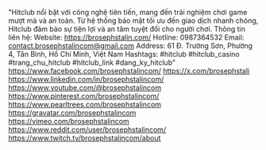 "Hitclub nổi bật với công nghệ tiên tiến, mang đến trải nghiệm chơi game mượt mà và an toàn. Từ hệ thống bảo mật tối ưu đến giao dịch nhanh chóng, Hitclub đảm bảo sự tiện lợi và an tâm tuyệt đối cho người chơi.
Thông tin liên hệ:
Website: https://brosephstalin.com/ 
Hotline: 0987364532
Email: contact.brosephstalincom@gmail.com
Address: 61 Đ. Trường Sơn, Phường 4, Tân Bình, Hồ Chí Minh, Việt Nam
Hashtags: #hitclub #hitclub_casino #trang_chu_hitclub #hitclub_link #dang_ky_hitclub"
https://www.facebook.com/brosephstalincom/
https://x.com/brosephstali
https://www.linkedin.com/in/brosephstalincom/
https://www.youtube.com/@brosephstalincom
https://www.pinterest.com/brosephstalincom/
https://www.pearltrees.com/brosephstalincom
https://gravatar.com/brosephstalincom
https://vimeo.com/brosephstalincom
https://www.reddit.com/user/brosephstalincom/
https://www.twitch.tv/brosephstalincom/about
